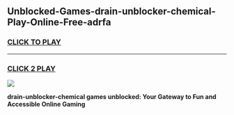 
## Unblocked-Games-drain-unblocker-chemical-Play-Online-Free-adrfa
<h3>
<a href="https://premium76.site?title=drain-unblocker-chemical&ref=26A">CLICK TO PLAY</a></h3>
<hr>

<h3>
<a href="https://premium76.site?title=drain-unblocker-chemical&ref=26A">CLICK 2 PLAY</a>
  
</h3>

<a href="https://premium76.site?title=drain-unblocker-chemical&ref=26A"><img src="https://clearcache.store/games.png"></a>


**drain-unblocker-chemical games unblocked: Your Gateway to Fun and Accessible Online Gaming**
